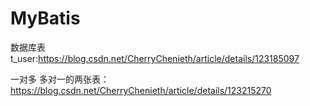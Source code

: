# MyBatis
数据库表 t_user:https://blog.csdn.net/CherryChenieth/article/details/123185097

一对多 多对一的两张表：https://blog.csdn.net/CherryChenieth/article/details/123215270
